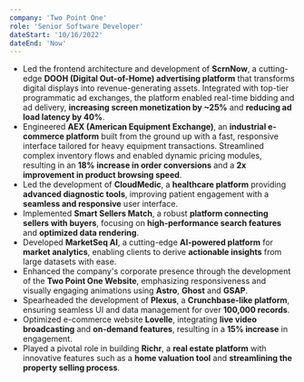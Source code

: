 ```yaml
---
company: 'Two Point One'
role: 'Senior Software Developer'
dateStart: '10/16/2022'
dateEnd: 'Now'
---
```


- Led the frontend architecture and development of **ScrnNow**, a cutting-edge **DOOH (Digital Out-of-Home) advertising platform** that transforms digital displays into revenue-generating assets. Integrated with top-tier programmatic ad exchanges, the platform enabled real-time bidding and ad delivery, **increasing screen monetization by ~25%** and **reducing ad load latency by 40%**.
- Engineered **AEX (American Equipment Exchange)**, an **industrial e-commerce platform** built from the ground up with a fast, responsive interface tailored for heavy equipment transactions. Streamlined complex inventory flows and enabled dynamic pricing modules, resulting in an **18% increase in order conversions** and a **2x improvement in product browsing speed**.
- Led the development of **CloudMedic**, a **healthcare platform** providing
  **advanced diagnostic tools**, improving patient engagement with a
  **seamless and responsive** user interface.
- Implemented **Smart Sellers Match**, a robust **platform connecting sellers with buyers**, focusing on **high-performance search features** and
  **optimized data rendering**.
- Developed **MarketSeq AI**, a cutting-edge **AI-powered platform** for **market analytics**, enabling clients to derive **actionable insights** from large
  datasets with ease.
- Enhanced the company's corporate presence through the
  development of the **Two Point One Website**, emphasizing responsiveness
  and visually engaging animations using **Astro**, **Ghost** and **GSAP**.
- Spearheaded the development of **Plexus**, a **Crunchbase-like platform**,
  ensuring seamless UI and data management for over **100,000 records**.
- Optimized e-commerce website **Lovelle**, integrating **live video broadcasting** and **on-demand features**, resulting in a **15% increase** in engagement.
- Played a pivotal role in building **Richr**, a **real estate platform** with
  innovative features such as a **home valuation tool** and **streamlining the property selling process**.

